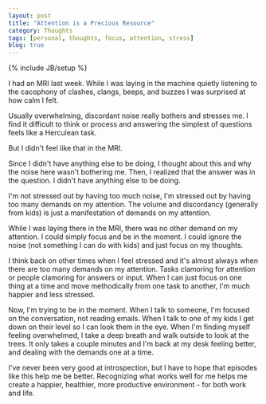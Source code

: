 ```yaml
---
layout: post
title: "Attention is a Precious Resource"
category: Thoughts
tags: [personal, thoughts, focus, attention, stress]
blog: true
---
```

{% include JB/setup %}

I had an MRI last week. While I was laying in the machine quietly
listening to the cacophony of clashes, clangs, beeps, and buzzes I was
surprised at how calm I felt.

Usually overwhelming, discordant noise really bothers and stresses me. I find it difficult to think or process and answering the simplest
of questions feels like a Herculean task.

But I didn't feel like that in the MRI.

Since I didn't have anything else to be doing, I thought about this and why
the noise here wasn't bothering me. Then, I realized that the answer was
in the question. I didn't have anything else to be doing.

I'm not stressed out by having too much noise, I'm stressed out by
having too many demands on my attention. The volume and discordancy
(generally from kids) is just a manifestation of demands on my
attention.

While I was laying there in the MRI, there was no other demand on my
attention. I could simply focus and be in the moment. I could ignore the
noise (not something I can do with kids) and just focus on my thoughts.

I think back on other times when I feel stressed and it's almost always
when there are too many demands on my attention. Tasks clamoring for
attention or people clamoring for answers or input. When I can just focus
on one thing at a time and move methodically from one task to another,
I'm much happier and less stressed.

Now, I'm trying to be in the moment. When I talk to someone, I'm
focused on the conversation, not reading emails. When I talk to one of my kids I
get down on their level so I can look them in the eye. When I'm finding
myself feeling overwhelmed, I take a deep breath and walk outside to
look at the trees. It only takes a couple minutes and I'm back at my desk feeling
better, and dealing with the demands one at a time.

I've never been very good at introspection, but I have to hope that
episodes like this help me be better. Recognizing what works well for me
helps me create a happier, healthier, more productive environment - for
both work and life.
